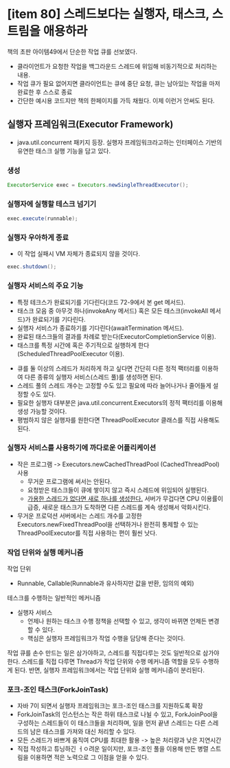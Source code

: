 [item 80] 스레드보다는 실행자, 태스크, 스트림을 애용하라
===

책의 초판 아이템49에서 단순한 작업 큐를 선보였다.
- 클라이언트가 요청한 작업을 백그라운드 스레드에 위임해 비동기적으로 처리하는 내용.
- 작업 큐가 필요 없어지면 클라이언트는 큐에 중단 요청, 큐는 남아있는 작업을 마저 완료한 후 스스로 종료
- 간단한 예시용 코드지만 책의 한페이지를 가득 채웠다. 이제 이런거 안써도 된다.

## 실행자 프레임워크(Executor Framework)
- java.util.concurrent 패키지 등장. 실행자 프레임워크라고하는 인터페이스 기반의 유연한 태스크 실행 기능을 담고 있다.

### 생성
```java
ExecutorService exec = Executors.newSingleThreadExecutor();
```

### 실행자에 실행할 테스크 넘기기
```java
exec.execute(runnable);
```

### 실행자 우아하게 종료
- 이 작업 실패시 VM 자체가 종료되지 않을 것이다.
```java
exec.shutdown();
```

### 실행자 서비스의 주요 기능
- 특정 테크스가 완료되기를 기다린다(코드 72-9에서 본 get 메서드).
- 태스크 모음 중 아무것 하나(invokeAny 메서드) 혹은 모든 태스크(invokeAll 메서드)가 완료되기를 기다린다.
- 실행자 서비스가 종료하기를 기다린다(awaitTermination 메서드).
- 완료된 태스크들의 결과를 차례로 받는다(ExecutorCompletionService 이용).
- 태스크를 특정 시간에 혹은 주기적으로 실행하게 한다(ScheduledThreadPoolExecutor 이용).

+ 큐를 둘 이상의 스레드가 처리하게 하고 싶다면 간단히 다른 정적 팩터리를 이용하여 다른 종류의 실행자 서비스(스레드 풀)를 생성하면 된다.
+ 스레드 풀의 스레드 개수는 고정할 수도 있고 필요에 따라 늘어나거나 줄어들게 설정할 수도 있다.
+ 필요한 실행자 대부분은 java.util.concurrent.Executors의 정적 팩터리를 이용해 생성 가능할 것이다.
+ 평범하지 않은 실행자를 원한다면 ThreadPoolExecutor 클래스를 직접 사용해도 된다.

### 실행자 서비스를 사용하기에 까다로운 어플리케이션
- 작은 프로그램 -> Executors.newCachedThreadPool (CachedThreadPool) 사용
  - 무거운 프로그램에 써서는 안된다.
  - 요청받은 태스크들이 큐에 쌓이지 않고 즉시 스레드에 위임되어 실행된다.
  - <u>가용한 스레드가 없다면 새로 하나를 생성한다.</u> 서버가 무겁다면 CPU 이용률이 급증, 새로운 태스크가 도착하면 다른 스레드를 계속 생성해서 악화시킨다.
- 무거운 프로덕션 서버에서는 스레드 개수를 고정한 Executors.newFixedThreadPool을 선택하거나 완전히 통제할 수 있는 ThreadPoolExecutor를 직접 사용하는 편이 훨씬 낫다.

### 작업 단위와 실행 메커니즘
작업 단위
- Runnable, Callable(Runnable과 유사하지만 값을 반환, 임의의 예외)

테스크를 수행하는 일반적인 메커니즘
- 실행자 서비스
    - 언제나 원하는 태스크 수행 정책을 선택할 수 있고, 생각이 바뀌면 언제든 변경할 수 있다.
    - 핵심은 실행자 프레임워크가 작업 수행을 담당해 준다는 것이다.

작업 큐를 손수 만드는 일은 삼가야하고, 스레드를 직접다루는 것도 일반적으로 삼가야 한다. 
스레드를 직접 다루면 Thread가 작업 단위와 수행 메커니즘 역할을 모두 수행하게 된다. 
반면, 실행자 프레임워크에서는 작업 단위와 실행 메커니즘이 분리된다.

### 포크-조인 태스크(ForkJoinTask)
- 자바 7이 되면서 실행자 프레임워크는 포크-조인 태스크를 지원하도록 확장
- ForkJoinTask의 인스턴스는 작은 하위 태스크로 나뉠 수 있고, 
ForkJoinPool을 구성하는 스레드들이 이 태스크들을 처리하며, 
일을 먼저 끝낸 스레드는 다른 스레드의 남은 태스크를 가져와 대신 처리할 수 있다.
- 모든 스레드가 바쁘게 움직여 CPU를 최대한 활용 -> 높은 처리량과 낮은 지연시간
- 직접 작성하고 튜닝하긴 ㅓㅇ려운 일이지만, 포크-조인 풀을 이용해 만든 병렬 스트림을 이용하면 적은 노력으로 그 이점을 얻을 수 있다.
